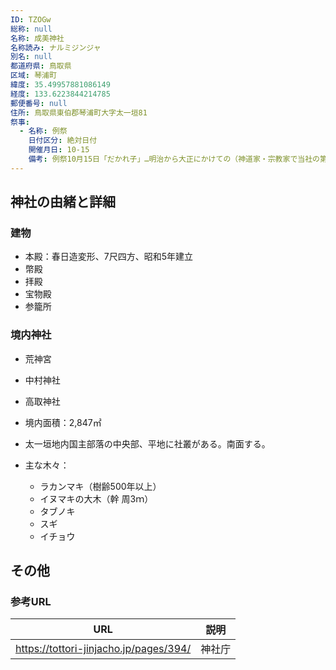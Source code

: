 ```yaml
---
ID: TZOGw
総称: null
名称: 成美神社
名称読み: ナルミジンジャ
別名: null
都道府県: 鳥取県
区域: 琴浦町
緯度: 35.49957881086149
経度: 133.6223844214785
郵便番号: null
住所: 鳥取県東伯郡琴浦町大字太一垣81
祭事:
  - 名称: 例祭
    日付区分: 絶対日付
    開催月日: 10-15
    備考: 例祭10月15日「だかれ子」…明治から大正にかけての（神道家・宗教家で当社の第8代社掌であった川合清丸の書簡（明治14年10月）に「祭日にだかれ子）
---
```


## 神社の由緒と詳細

### 建物

- 本殿：春日造変形、7尺四方、昭和5年建立
- 幣殿
- 拝殿
- 宝物殿
- 参籠所

### 境内神社

- 荒神宮
- 中村神社
- 高取神社

- 境内面積：2,847㎡
- 太一垣地内国主部落の中央部、平地に社叢がある。南面する。
- 主な木々：
  - ラカンマキ（樹齢500年以上）
  - イヌマキの大木（幹 周3ｍ）
  - タブノキ
  - スギ
  - イチョウ

## その他

### 参考URL

| URL                                    | 説明   |
| -------------------------------------- | ------ |
| https://tottori-jinjacho.jp/pages/394/ | 神社庁 |
